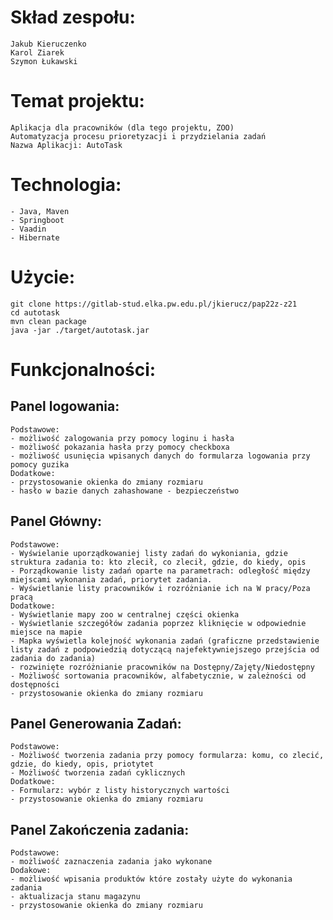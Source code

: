 # Skład zespołu:
    Jakub Kieruczenko
    Karol Ziarek
    Szymon Łukawski

# Temat projektu:
    Aplikacja dla pracowników (dla tego projektu, ZOO)
    Automatyzacja procesu prioretyzacji i przydzielania zadań
    Nazwa Aplikacji: AutoTask

# Technologia:
    - Java, Maven
    - Springboot
    - Vaadin
    - Hibernate

# Użycie:
    git clone https://gitlab-stud.elka.pw.edu.pl/jkierucz/pap22z-z21
    cd autotask
    mvn clean package
    java -jar ./target/autotask.jar


# Funkcjonalności:
## Panel logowania:
    Podstawowe:
    - możliwość zalogowania przy pomocy loginu i hasła
    - możliwość pokazania hasła przy pomocy checkboxa
    - możliwość usunięcia wpisanych danych do formularza logowania przy pomocy guzika
    Dodatkowe:
    - przystosowanie okienka do zmiany rozmiaru
    - hasło w bazie danych zahashowane - bezpieczeństwo

## Panel Główny:
    Podstawowe:
    - Wyświelanie uporządkowaniej listy zadań do wykoniania, gdzie struktura zadania to: kto zlecił, co zlecił, gdzie, do kiedy, opis
    - Porządkowanie listy zadań oparte na parametrach: odległość między miejscami wykonania zadań, priorytet zadania. 
    - Wyświetlanie listy pracowników i rozróżnianie ich na W pracy/Poza pracą
    Dodatkowe:
    - Wyświetlanie mapy zoo w centralnej części okienka
    - Wyświetlanie szczegółów zadania poprzez kliknięcie w odpowiednie miejsce na mapie
    - Mapka wyświetla kolejność wykonania zadań (graficzne przedstawienie listy zadań z podpowiedzią dotyczącą najefektywniejszego przejścia od zadania do zadania)
    - rozwinięte rozróżnianie pracowników na Dostępny/Zajęty/Niedostępny 
    - Możliwość sortowania pracowników, alfabetycznie, w zależności od dostępności
    - przystosowanie okienka do zmiany rozmiaru

## Panel Generowania Zadań:
    Podstawowe:
    - Możliwość tworzenia zadania przy pomocy formularza: komu, co zlecić, gdzie, do kiedy, opis, priotytet
    - Możliwość tworzenia zadań cyklicznych
    Dodatkowe:
    - Formularz: wybór z listy historycznych wartości
    - przystosowanie okienka do zmiany rozmiaru

## Panel Zakończenia zadania:
    Podstawowe:
    - możliwość zaznaczenia zadania jako wykonane
    Dodakowe:
    - możliwość wpisania produktów które zostały użyte do wykonania zadania
    - aktualizacja stanu magazynu
    - przystosowanie okienka do zmiany rozmiaru

